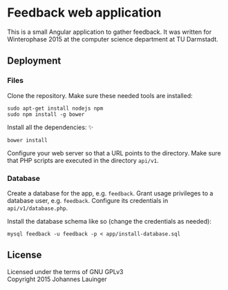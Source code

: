 # Feedback web application

This is a small Angular application to gather feedback. It was written for
Winterophase 2015 at the computer science department at TU Darmstadt.

## Deployment

### Files

Clone the repository. Make sure these needed tools are installed:

```
sudo apt-get install nodejs npm
sudo npm install -g bower
```

Install all the dependencies: :sparkles:

```
bower install
```

Configure your web server so that a URL points to the directory. Make sure that
PHP scripts are executed in the directory `api/v1`.

### Database

Create a database for the app, e.g. `feedback`. Grant usage privileges to a
database user, e.g. `feedback`. Configure its credentials in `api/v1/database.php`.

Install the database schema like so (change the credentials as needed):

```
mysql feedback -u feedback -p < app/install-database.sql
```

## License

Licensed under the terms of GNU GPLv3  
Copyright 2015 Johannes Lauinger
